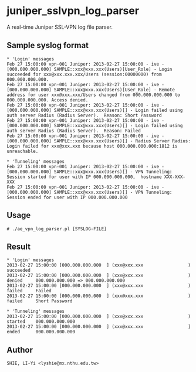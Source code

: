 juniper_sslvpn_log_parser
=========================

A real-time Juniper SSL-VPN log file parser.

Sample syslog format
--------------------
    * 'Login' messages
    Feb 27 15:00:00 vpn-001 Juniper: 2013-02-27 15:00:00 - ive - [000.000.000.000] SAMPLE::xxx@xxx.xxx(Users)[User_Role] - Login succeeded for xxx@xxx.xxx.xxx/Users (session:00000000) from 000.000.000.000.
    Feb 27 15:00:00 vpn-001 Juniper: 2013-02-27 15:00:00 - ive - [000.000.000.000] SAMPLE::xxx@xxx.xxx(Users)[User_Role] - Remote address for user xxx@xxx.xxx/Users changed from 000.000.000.000 to 000.000.000.000. Access denied.
    Feb 27 15:00:00 vpn-001 Juniper: 2013-02-27 15:00:00 - ive - [000.000.000.000] SAMPLE::xxx@xxx.xxx(Users)[] - Login failed using auth server Radius (Radius Server).  Reason: Short Password
    Feb 27 15:00:00 vpn-001 Juniper: 2013-02-27 15:00:00 - ive - [000.000.000.000] SAMPLE::xxx@xxx.xxx(Users)[] - Login failed using auth server Radius (Radius Server).  Reason: Failed
    Feb 27 15:00:00 vpn-001 Juniper: 2013-02-27 15:00:00 - ive - [000.000.000.000] SAMPLE::xxx@xxx.xxx(Users)[] - Radius Server Radius: Login failed for xxx@xxx.xxx because host 000.000.000.000:1812 is unreachable.

    * 'Tunneling' messages
	Feb 27 15:00:00 vpn-001 Juniper: 2013-02-27 15:00:00 - ive - [000.000.000.000] SAMPLE::xxx@xxx.xxx(Users)[] - VPN Tunneling: Session started for user with IP 000.000.000.000,  hostname XXX-XXX-XXX
	Feb 27 15:00:00 vpn-001 Juniper: 2013-02-27 15:00:00 - ive - [000.000.000.000] SAMPLE::xxx@xxx.xxx(Users)[] - VPN Tunneling: Session ended for user with IP 000.000.000.000

Usage
-----
    # ./ae_vpn_log_parser.pl [SYSLOG-FILE]

Result
------
    * 'Login' messages
    2013-02-27 15:00:00 [000.000.000.000  ] (xxx@xxx.xxx                 ) succeeded
    2013-02-27 15:00:00 [000.000.000.000  ] (xxx@xxx.xxx                 ) denied     000.000.000.000 => 000.000.000.000
    2013-02-27 15:00:00 [000.000.000.000  ] (xxx@xxx.xxx                 ) failed     Failed
    2013-02-27 15:00:00 [000.000.000.000  ] (xxx@xxx.xxx                 ) failed     Short Password

	* 'Tunneling' messages
    2013-02-27 15:00:00 [000.000.000.000  ] (xxx@xxx.xxx                 ) started    000.000.000.000
    2013-02-27 15:00:00 [000.000.000.000  ] (xxx@xxx.xxx                 ] ended      000.000.000.000


Author
------
    SHIE, LI-Yi <lyshie@mx.nthu.edu.tw>
